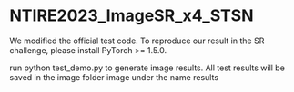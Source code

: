 # NTIRE2023_ImageSR_x4_STSN

We modified the official test code. To reproduce our result in the SR challenge, please install PyTorch >= 1.5.0.

run python test_demo.py to generate image results.
All test results will be saved in the image folder image under the name results
